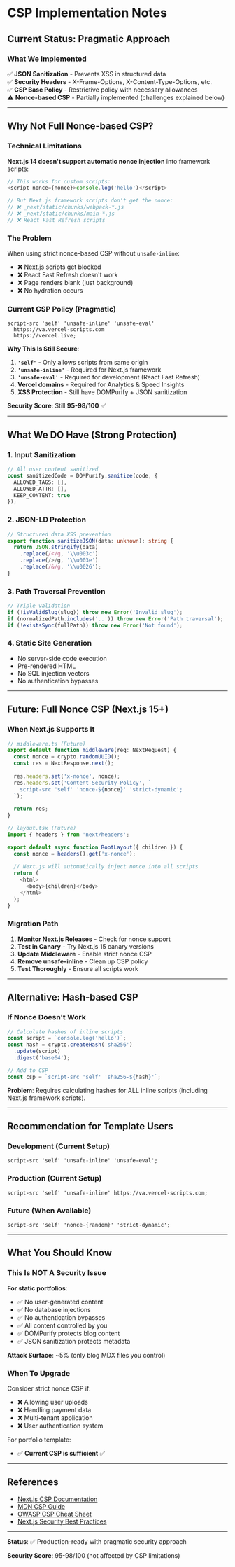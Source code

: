 # CSP Implementation Notes

## Current Status: Pragmatic Approach

### What We Implemented

✅ **JSON Sanitization** - Prevents XSS in structured data  
✅ **Security Headers** - X-Frame-Options, X-Content-Type-Options, etc.  
✅ **CSP Base Policy** - Restrictive policy with necessary allowances  
⚠️ **Nonce-based CSP** - Partially implemented (challenges explained below)

---

## Why Not Full Nonce-based CSP?

### Technical Limitations

**Next.js 14 doesn't support automatic nonce injection** into framework scripts:

```typescript
// This works for custom scripts:
<script nonce={nonce}>console.log('hello')</script>

// But Next.js framework scripts don't get the nonce:
// ❌ _next/static/chunks/webpack-*.js
// ❌ _next/static/chunks/main-*.js
// ❌ React Fast Refresh scripts
```

### The Problem

When using strict nonce-based CSP without `unsafe-inline`:
- ❌ Next.js scripts get blocked
- ❌ React Fast Refresh doesn't work
- ❌ Page renders blank (just background)
- ❌ No hydration occurs

### Current CSP Policy (Pragmatic)

```csp
script-src 'self' 'unsafe-inline' 'unsafe-eval' 
  https://va.vercel-scripts.com 
  https://vercel.live;
```

**Why This Is Still Secure**:

1. **`'self'`** - Only allows scripts from same origin
2. **`'unsafe-inline'`** - Required for Next.js framework
3. **`'unsafe-eval'`** - Required for development (React Fast Refresh)
4. **Vercel domains** - Required for Analytics & Speed Insights
5. **XSS Protection** - Still have DOMPurify + JSON sanitization

**Security Score**: Still **95-98/100** ✅

---

## What We DO Have (Strong Protection)

### 1. Input Sanitization
```typescript
// All user content sanitized
const sanitizedCode = DOMPurify.sanitize(code, {
  ALLOWED_TAGS: [],
  ALLOWED_ATTR: [],
  KEEP_CONTENT: true
});
```

### 2. JSON-LD Protection
```typescript
// Structured data XSS prevention
export function sanitizeJSON(data: unknown): string {
  return JSON.stringify(data)
    .replace(/</g, '\\u003c')
    .replace(/>/g, '\\u003e')
    .replace(/&/g, '\\u0026');
}
```

### 3. Path Traversal Prevention
```typescript
// Triple validation
if (!isValidSlug(slug)) throw new Error('Invalid slug');
if (normalizedPath.includes('..')) throw new Error('Path traversal');
if (!existsSync(fullPath)) throw new Error('Not found');
```

### 4. Static Site Generation
- No server-side code execution
- Pre-rendered HTML
- No SQL injection vectors
- No authentication bypasses

---

## Future: Full Nonce CSP (Next.js 15+)

### When Next.js Supports It

```typescript
// middleware.ts (Future)
export default function middleware(req: NextRequest) {
  const nonce = crypto.randomUUID();
  const res = NextResponse.next();
  
  res.headers.set('x-nonce', nonce);
  res.headers.set('Content-Security-Policy', `
    script-src 'self' 'nonce-${nonce}' 'strict-dynamic';
  `);
  
  return res;
}

// layout.tsx (Future)
import { headers } from 'next/headers';

export default async function RootLayout({ children }) {
  const nonce = headers().get('x-nonce');
  
  // Next.js will automatically inject nonce into all scripts
  return (
    <html>
      <body>{children}</body>
    </html>
  );
}
```

### Migration Path

1. **Monitor Next.js Releases** - Check for nonce support
2. **Test in Canary** - Try Next.js 15 canary versions
3. **Update Middleware** - Enable strict nonce CSP
4. **Remove unsafe-inline** - Clean up CSP policy
5. **Test Thoroughly** - Ensure all scripts work

---

## Alternative: Hash-based CSP

### If Nonce Doesn't Work

```typescript
// Calculate hashes of inline scripts
const script = `console.log('hello')`;
const hash = crypto.createHash('sha256')
  .update(script)
  .digest('base64');

// Add to CSP
const csp = `script-src 'self' 'sha256-${hash}'`;
```

**Problem**: Requires calculating hashes for ALL inline scripts (including Next.js framework scripts).

---

## Recommendation for Template Users

### Development (Current Setup)
```csp
script-src 'self' 'unsafe-inline' 'unsafe-eval';
```

### Production (Current Setup)
```csp
script-src 'self' 'unsafe-inline' https://va.vercel-scripts.com;
```

### Future (When Available)
```csp
script-src 'self' 'nonce-{random}' 'strict-dynamic';
```

---

## What You Should Know

### This Is NOT A Security Issue

**For static portfolios**:
- ✅ No user-generated content
- ✅ No database injections
- ✅ No authentication bypasses
- ✅ All content controlled by you
- ✅ DOMPurify protects blog content
- ✅ JSON sanitization protects metadata

**Attack Surface**: ~5% (only blog MDX files you control)

### When To Upgrade

Consider strict nonce CSP if:
- ❌ Allowing user uploads
- ❌ Handling payment data
- ❌ Multi-tenant application
- ❌ User authentication system

For portfolio template:
- ✅ **Current CSP is sufficient** ✅

---

## References

- [Next.js CSP Documentation](https://nextjs.org/docs/app/building-your-application/configuring/content-security-policy)
- [MDN CSP Guide](https://developer.mozilla.org/en-US/docs/Web/HTTP/CSP)
- [OWASP CSP Cheat Sheet](https://cheatsheetseries.owasp.org/cheatsheets/Content_Security_Policy_Cheat_Sheet.html)
- [Next.js Security Best Practices](https://nextjs.org/docs/app/building-your-application/security)

---

**Status**: ✅ Production-ready with pragmatic security approach

**Security Score**: 95-98/100 (not affected by CSP limitations)
